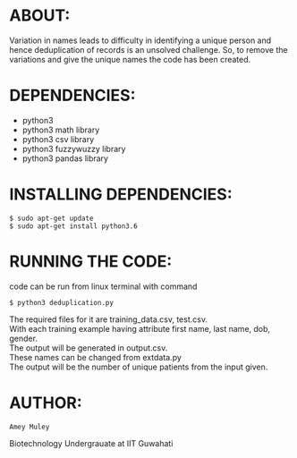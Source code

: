 # ABOUT:

Variation in names leads to difficulty in identifying a unique person and hence deduplication 
of records is an unsolved challenge. So, to remove the variations and give the unique names
the code has been created. 



# DEPENDENCIES: 

- python3 
- python3 math library
- python3 csv library
- python3 fuzzywuzzy library
- python3 pandas library



# INSTALLING DEPENDENCIES:

```
$ sudo apt-get update
$ sudo apt-get install python3.6
```


# RUNNING THE CODE:
code can be run from linux terminal with command 
```
$ python3 deduplication.py 
```
The required files for it are training_data.csv, test.csv. <br />
With each training example having attribute first name, last name, dob, gender.<br />
The output will be generated in output.csv.<br />
These names can be changed from extdata.py<br />
The output will be the number of unique patients from the input given. <br />

# AUTHOR:
	Amey Muley
  Biotechnology Undergrauate at IIT Guwahati

	
